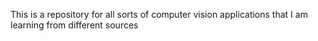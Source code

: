 This is a repository for all sorts of computer vision applications that I am learning from different sources